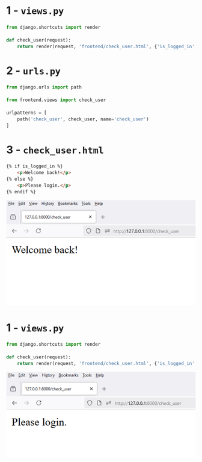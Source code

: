 
# 1 - `views.py`

```python
from django.shortcuts import render

def check_user(request):
    return render(request, 'frontend/check_user.html', {'is_logged_in': True})
```


# 2 - `urls.py`

```python
from django.urls import path

from frontend.views import check_user

urlpatterns = [
    path('check_user', check_user, name='check_user')
]
```

# 3 - `check_user.html`

```html
{% if is_logged_in %}
    <p>Welcome back!</p>
{% else %}
    <p>Please login.</p>
{% endif %}
```

![Image](1.PNG)

# 1 - `views.py`

```python
from django.shortcuts import render

def check_user(request):
    return render(request, 'frontend/check_user.html', {'is_logged_in': False})
```

![Image](2.PNG)
